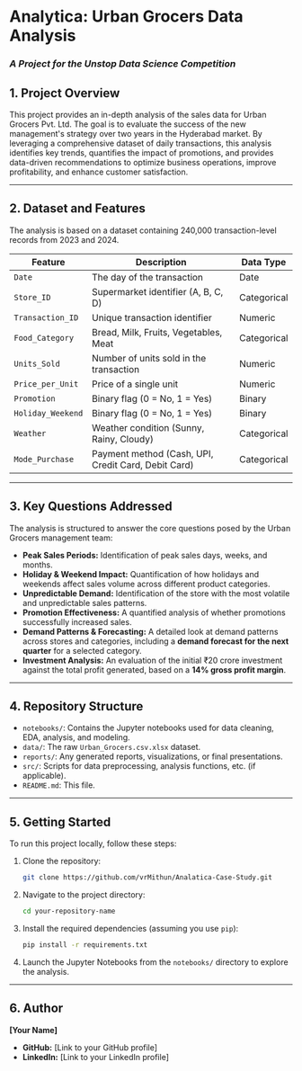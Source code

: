 # Analytica: Urban Grocers Data Analysis
### *A Project for the Unstop Data Science Competition*

## 1. Project Overview

This project provides an in-depth analysis of the sales data for Urban Grocers Pvt. Ltd. The goal is to evaluate the success of the new management's strategy over two years in the Hyderabad market. By leveraging a comprehensive dataset of daily transactions, this analysis identifies key trends, quantifies the impact of promotions, and provides data-driven recommendations to optimize business operations, improve profitability, and enhance customer satisfaction.

---

## 2. Dataset and Features

The analysis is based on a dataset containing 240,000 transaction-level records from 2023 and 2024.

| Feature           | Description                                     | Data Type    |
|-------------------|-------------------------------------------------|--------------|
| `Date`            | The day of the transaction                      | Date         |
| `Store_ID`        | Supermarket identifier (A, B, C, D)             | Categorical  |
| `Transaction_ID`  | Unique transaction identifier                   | Numeric      |
| `Food_Category`   | Bread, Milk, Fruits, Vegetables, Meat           | Categorical  |
| `Units_Sold`      | Number of units sold in the transaction         | Numeric      |
| `Price_per_Unit`  | Price of a single unit                          | Numeric      |
| `Promotion`       | Binary flag (0 = No, 1 = Yes)                   | Binary       |
| `Holiday_Weekend` | Binary flag (0 = No, 1 = Yes)                   | Binary       |
| `Weather`         | Weather condition (Sunny, Rainy, Cloudy)        | Categorical  |
| `Mode_Purchase`   | Payment method (Cash, UPI, Credit Card, Debit Card) | Categorical  |

---

## 3. Key Questions Addressed

The analysis is structured to answer the core questions posed by the Urban Grocers management team:

* **Peak Sales Periods:** Identification of peak sales days, weeks, and months.
* **Holiday & Weekend Impact:** Quantification of how holidays and weekends affect sales volume across different product categories.
* **Unpredictable Demand:** Identification of the store with the most volatile and unpredictable sales patterns.
* **Promotion Effectiveness:** A quantified analysis of whether promotions successfully increased sales.
* **Demand Patterns & Forecasting:** A detailed look at demand patterns across stores and categories, including a **demand forecast for the next quarter** for a selected category.
* **Investment Analysis:** An evaluation of the initial ₹20 crore investment against the total profit generated, based on a **14% gross profit margin**.

---

## 4. Repository Structure

* `notebooks/`: Contains the Jupyter notebooks used for data cleaning, EDA, analysis, and modeling.
* `data/`: The raw `Urban_Grocers.csv.xlsx` dataset.
* `reports/`: Any generated reports, visualizations, or final presentations.
* `src/`: Scripts for data preprocessing, analysis functions, etc. (if applicable).
* `README.md`: This file.

---

## 5. Getting Started

To run this project locally, follow these steps:

1.  Clone the repository:
    ```bash
    git clone https://github.com/vrMithun/Analatica-Case-Study.git
    ```
2.  Navigate to the project directory:
    ```bash
    cd your-repository-name
    ```
3.  Install the required dependencies (assuming you use `pip`):
    ```bash
    pip install -r requirements.txt
    ```
4.  Launch the Jupyter Notebooks from the `notebooks/` directory to explore the analysis.

---

## 6. Author

**[Your Name]**
* **GitHub:** [Link to your GitHub profile]
* **LinkedIn:** [Link to your LinkedIn profile]
